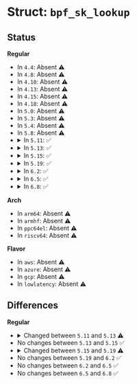 # Struct: <code>bpf_sk_lookup</code>

## Status
<b>Regular</b>
<ul>
<li>
In <code>4.4</code>: Absent ⚠️
</li>
<li>
In <code>4.8</code>: Absent ⚠️
</li>
<li>
In <code>4.10</code>: Absent ⚠️
</li>
<li>
In <code>4.13</code>: Absent ⚠️
</li>
<li>
In <code>4.15</code>: Absent ⚠️
</li>
<li>
In <code>4.18</code>: Absent ⚠️
</li>
<li>
In <code>5.0</code>: Absent ⚠️
</li>
<li>
In <code>5.3</code>: Absent ⚠️
</li>
<li>
In <code>5.4</code>: Absent ⚠️
</li>
<li>
In <code>5.8</code>: Absent ⚠️
</li>
<li>
<details>
<summary>In <code>5.11</code>: ✅</summary>

```c
struct bpf_sk_lookup {
    struct bpf_sock *sk;
    __u32 family;
    __u32 protocol;
    __u32 remote_ip4;
    __u32 remote_ip6[4];
    __u32 remote_port;
    __u32 local_ip4;
    __u32 local_ip6[4];
    __u32 local_port;
};
```
</details>
</li>
<li>
<details>
<summary>In <code>5.13</code>: ✅</summary>

```c
struct bpf_sk_lookup {
    struct bpf_sock *sk;
    __u64 cookie;
    __u32 family;
    __u32 protocol;
    __u32 remote_ip4;
    __u32 remote_ip6[4];
    __u32 remote_port;
    __u32 local_ip4;
    __u32 local_ip6[4];
    __u32 local_port;
};
```
</details>
</li>
<li>
<details>
<summary>In <code>5.15</code>: ✅</summary>

```c
struct bpf_sk_lookup {
    struct bpf_sock *sk;
    __u64 cookie;
    __u32 family;
    __u32 protocol;
    __u32 remote_ip4;
    __u32 remote_ip6[4];
    __u32 remote_port;
    __u32 local_ip4;
    __u32 local_ip6[4];
    __u32 local_port;
};
```
</details>
</li>
<li>
<details>
<summary>In <code>5.19</code>: ✅</summary>

```c
struct bpf_sk_lookup {
    struct bpf_sock *sk;
    __u64 cookie;
    __u32 family;
    __u32 protocol;
    __u32 remote_ip4;
    __u32 remote_ip6[4];
    __be16 remote_port;
    __u32 local_ip4;
    __u32 local_ip6[4];
    __u32 local_port;
    __u32 ingress_ifindex;
};
```
</details>
</li>
<li>
<details>
<summary>In <code>6.2</code>: ✅</summary>

```c
struct bpf_sk_lookup {
    struct bpf_sock *sk;
    __u64 cookie;
    __u32 family;
    __u32 protocol;
    __u32 remote_ip4;
    __u32 remote_ip6[4];
    __be16 remote_port;
    __u32 local_ip4;
    __u32 local_ip6[4];
    __u32 local_port;
    __u32 ingress_ifindex;
};
```
</details>
</li>
<li>
<details>
<summary>In <code>6.5</code>: ✅</summary>

```c
struct bpf_sk_lookup {
    struct bpf_sock *sk;
    __u64 cookie;
    __u32 family;
    __u32 protocol;
    __u32 remote_ip4;
    __u32 remote_ip6[4];
    __be16 remote_port;
    __u32 local_ip4;
    __u32 local_ip6[4];
    __u32 local_port;
    __u32 ingress_ifindex;
};
```
</details>
</li>
<li>
<details>
<summary>In <code>6.8</code>: ✅</summary>

```c
struct bpf_sk_lookup {
    struct bpf_sock *sk;
    __u64 cookie;
    __u32 family;
    __u32 protocol;
    __u32 remote_ip4;
    __u32 remote_ip6[4];
    __be16 remote_port;
    __u32 local_ip4;
    __u32 local_ip6[4];
    __u32 local_port;
    __u32 ingress_ifindex;
};
```
</details>
</li>
</ul>
<b>Arch</b>
<ul>
<li>
In <code>arm64</code>: Absent ⚠️
</li>
<li>
In <code>armhf</code>: Absent ⚠️
</li>
<li>
In <code>ppc64el</code>: Absent ⚠️
</li>
<li>
In <code>riscv64</code>: Absent ⚠️
</li>
</ul>
<b>Flavor</b>
<ul>
<li>
In <code>aws</code>: Absent ⚠️
</li>
<li>
In <code>azure</code>: Absent ⚠️
</li>
<li>
In <code>gcp</code>: Absent ⚠️
</li>
<li>
In <code>lowlatency</code>: Absent ⚠️
</li>
</ul>

## Differences
<b>Regular</b>
<ul>
<li>
<details>
<summary>Changed between <code>5.11</code> and <code>5.13</code> ⚠️</summary>
<ul>
<li>
<b>Field added. </b>
<code>__u64 cookie</code>
</li>
</ul>
</details>
</li>
<li>
No changes between <code>5.13</code> and <code>5.15</code> ✅
</li>
<li>
<details>
<summary>Changed between <code>5.15</code> and <code>5.19</code> ⚠️</summary>
<ul>
<li>
<b>Field added. </b>
<code>__u32 ingress_ifindex</code>
</li>
<li>
<b>Field type changed. </b>
<code>__u32 remote_port</code> ➡️ <code>__be16 remote_port</code>
</li>
</ul>
</details>
</li>
<li>
No changes between <code>5.19</code> and <code>6.2</code> ✅
</li>
<li>
No changes between <code>6.2</code> and <code>6.5</code> ✅
</li>
<li>
No changes between <code>6.5</code> and <code>6.8</code> ✅
</li>
</ul>
